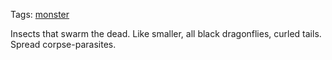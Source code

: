 Tags: [monster](Monsters)

Insects that swarm the dead. Like smaller, all black dragonflies, curled tails. Spread corpse-parasites. 